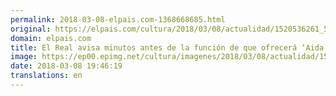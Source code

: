 ```yaml
---
permalink: 2018-03-08-elpais.com-1368668685.html
original: https://elpais.com/cultura/2018/03/08/actualidad/1520536261_549188.html#?ref=rss&format=simple&link=link
domain: elpais.com
title: El Real avisa minutos antes de la función de que ofrecerá ‘Aida’ en versión concierto por la huelga feminista
image: https://ep00.epimg.net/cultura/imagenes/2018/03/08/actualidad/1520536261_549188_1520536935_rrss_normal.jpg
date: 2018-03-08 19:46:19
translations: en
---
```



